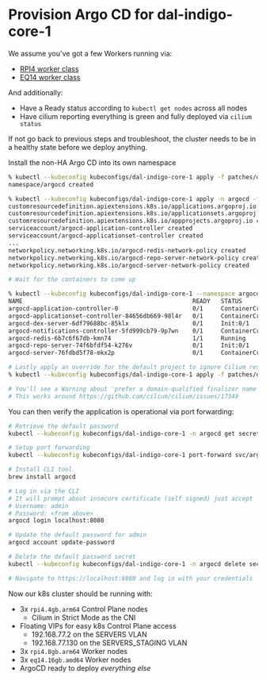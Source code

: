 # Provision Argo CD for dal-indigo-core-1

We assume you've got a few Workers running via:
* [RPI4 worker class](INDIGO-CORE-1-WORKERS-RPI4.md)
* [EQ14 worker class](INDIGO-CORE-1-WORKERS-EQ14.md)

And additionally:
* Have a Ready status according to `kubectl get nodes` across all nodes
* Have cilium reporting everything is green and fully deployed via `cilium status`

If not go back to previous steps and troubleshoot, the cluster needs to be in a healthy state before we deploy anything.

Install the non-HA Argo CD into its own namespace
```bash
% kubectl --kubeconfig kubeconfigs/dal-indigo-core-1 apply -f patches/dal-indigo-core-1-worker-argocd-namespace.yaml
namespace/argocd created

% kubectl --kubeconfig kubeconfigs/dal-indigo-core-1 apply -n argocd -f https://raw.githubusercontent.com/argoproj/argo-cd/stable/manifests/install.yaml
customresourcedefinition.apiextensions.k8s.io/applications.argoproj.io created
customresourcedefinition.apiextensions.k8s.io/applicationsets.argoproj.io created
customresourcedefinition.apiextensions.k8s.io/appprojects.argoproj.io created
serviceaccount/argocd-application-controller created
serviceaccount/argocd-applicationset-controller created
...
networkpolicy.networking.k8s.io/argocd-redis-network-policy created
networkpolicy.networking.k8s.io/argocd-repo-server-network-policy created
networkpolicy.networking.k8s.io/argocd-server-network-policy created

# Wait for the containers to come up

% kubectl --kubeconfig kubeconfigs/dal-indigo-core-1 --namespace argocd get pods
NAME                                                READY   STATUS              RESTARTS   AGE
argocd-application-controller-0                     0/1     ContainerCreating   0          81s
argocd-applicationset-controller-84656db669-98l4r   0/1     ContainerCreating   0          82s
argocd-dex-server-6df79688bc-85klx                  0/1     Init:0/1            0          82s
argocd-notifications-controller-5fd999cb79-9p7wn    0/1     ContainerCreating   0          82s
argocd-redis-6b7c6f67db-kmn74                       1/1     Running             0          82s
argocd-repo-server-74f6bfdf54-k276v                 0/1     Init:0/1            0          82s
argocd-server-76fdbd5f78-mkx2p                      0/1     ContainerCreating   0          82s

# Lastly apply an override for the default project to ignore Cilium resources
% kubectl --kubeconfig kubeconfigs/dal-indigo-core-1 apply -f patches/dal-indigo-core-1-worker-argocd-default-project.yaml

# You'll see a Warning about 'prefer a domain-qualified finalizer name', just ignore it, some context: https://github.com/Infisical/infisical/issues/2503
# This works around https://github.com/cilium/cilium/issues/17349
```

You can then verify the application is operational via port forwarding:
```bash
# Retrieve the default password
kubectl --kubeconfig kubeconfigs/dal-indigo-core-1 -n argocd get secret argocd-initial-admin-secret -o jsonpath='{.data.password}' | base64 -d | sed 's/$/\n/g'

# Setup port forwarding
kubectl --kubeconfig kubeconfigs/dal-indigo-core-1 port-forward svc/argocd-server -n argocd 8080:443

# Install CLI tool
brew install argocd

# Log in via the CLI
# It will prompt about insecure certificate (self signed) just accept
# Username: admin
# Password: <from above>
argocd login localhost:8080

# Update the default password for admin
argocd account update-password

# Delete the default password secret
kubectl --kubeconfig kubeconfigs/dal-indigo-core-1 -n argocd delete secret argocd-initial-admin-secret

# Navigate to https://localhost:8080 and log in with your credentials
```

Now our k8s cluster should be running with:
* 3x `rpi4.4gb.arm64` Control Plane nodes
  * Cilium in Strict Mode as the CNI
* Floating VIPs for easy k8s Control Plane access
  * 192.168.77.2 on the SERVERS VLAN
  * 192.168.77.130 on the SERVERS_STAGING VLAN
* 3x `rpi4.8gb.arm64` Worker nodes
* 3x `eq14.16gb.amd64` Worker nodes
* ArgoCD ready to deploy _everything else_
